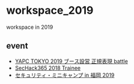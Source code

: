 # workspace_2019

workspace in 2019

## event
-    [YAPC TOKYO 2019 ブース設営 正規表現 battle](https://yapcjapan.org/2019tokyo/)
-    [SecHack365 2018 Trainee](https://sechack365.nict.go.jp/)
-    [セキュリティ・ミニキャンプ in 福岡 2019](https://www.security-camp.or.jp/minicamp/fukuoka2019.html)
